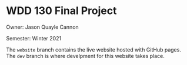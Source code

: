 # WDD 130 Final Project
Owner: Jason Quayle Cannon

Semester: Winter 2021


The `website` branch contains the live website hosted with GitHub pages. The `dev` branch is where develpment for this website takes place.
